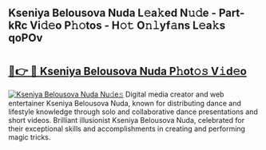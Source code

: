 ## Kseniya Belousova Nuda L𝚎a𝚔ed N𝚞𝚍e - Part-kRc Vi𝚍𝚎o P𝚑𝚘tos - H𝚘𝚝 O𝚗𝚕yf𝚊ns L𝚎a𝚔s qoPOv

# <h2><a href="http://kf9cm3.oniu.top/?m=Kseniya+Belousova+Nuda">🔗👉 🔴 Kseniya Belousova Nuda P𝚑ot𝚘𝚜 V𝚒d𝚎o</a></h2>

[![Kseniya Belousova Nuda Nu𝚍e𝚜](https://i.imgur.com/0qMVB7G.gif)](http://kf9cm3.oniu.top/?m=Kseniya+Belousova+Nuda)
Digital media creator and web entertainer Kseniya Belousova Nuda, known for distributing dance and lifestyle knowledge through solo and collaborative dance presentations and short videos. Brilliant illusionist Kseniya Belousova Nuda, celebrated for their exceptional skills and accomplishments in creating and performing magic tricks.  
